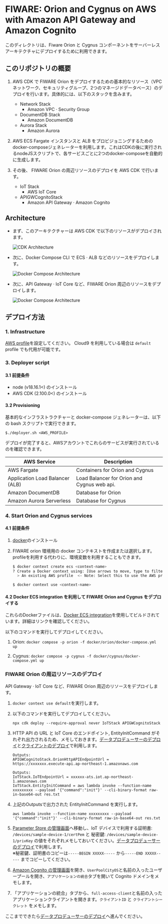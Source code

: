 # FIWARE: Orion and Cygnus on AWS with Amazon API Gateway and Amazon Cognito

このディレクトリは、Fiware Orion と Cygnus コンポーネントをサーバーレスアーキテクチャにデプロイするために利用できます。

## このリポジトリの概要

1. AWS CDK で FIWARE Orion をデプロイするための基本的なリソース（VPCネットワーク、セキュリティグループ、2つのマネージドデータベース）のデプロイを行います。具体的には、以下のスタックを含みます。

    - Network Stack
      - Amazon VPC · Security Group
    - DocumentDB Stack
      - Amazon DocumentDB
    - Aurora Stack
      - Amazon Aurora

2. AWS ECS Fargate インスタンスと ALB をプロビジョニングするためのdocker-composeジェネレーターを利用します。これはCDKの後に実行されるnodeJSスクリプトで、各サービスごとに2つのdocker-composeを自動的に生成します。

3. その後、 FIWARE Orion の周辺リソースのデプロイを AWS CDK で行います。

    - IoT Stack
      - AWS IoT Core
    - APIGWCognitoStack
      - Amazon API Gateway · Amazon Cognito

## Architecture

- まず、このアーキテクチャーは AWS CDK で以下のリソースがデプロイされます。

    ![CDK Architecture](image/cdk-arch1.png)

- 次に、Docker Compose CLI で ECS · ALB などのリソースをデプロイします。

    ![Docker Compose Architecture](image/ecs-arch1.png)

- 次に、API Gateway · IoT Core など、FIWARE Orion 周辺のリソースをデプロイします。

    ![Docker Compose Architecture](image/cdk-arch2.png)

## デプロイ方法

### 1. Infrastructure

[AWS profile](https://docs.aws.amazon.com/cli/latest/userguide/cli-configure-profiles.html)を設定してください。
Cloud9 を利用している場合は `default` profile でも代用が可能です。

### 3. Deployer script

#### 3.1 前提条件

- node (v18.16.1<) のインストール
- AWS CDK (2.100.0<) のインストール

#### 3.2 Provisioning

基本的なインフラストラクチャーと docker-compose ジェネレーターは、以下の bash スクリプトで実行できます。

`$./deployer.sh <AWS_PROFILE>`

デプロイが完了すると、AWSアカウントでこれらのサービスが実行されているのを確認できます。

| AWS Service                     | Description                                 |
| ------------------------------- | ------------------------------------------- |
| AWS Fargate                     | Containers for Orion and Cygnus             |
| Application Load Balancer (ALB) | Load Balancer for Orion and Cygnus web api. |
| Amazon DocumentDB               | Database for Orion                          |
| Amazon Aurora Serverless        | Database for Cygnus                         |


### 4. Start Orion and Cygnus services

#### 4.1 前提条件

1. [docker](https://docs.docker.com/cloud/ecs-integration/)のインストール
2. FIWARE orion 環境用の docker コンテキストを作成または選択します。\
   profileを利用する代わりに、環境変数を利用することもできます。

    ```bash
    $ docker context create ecs <context-name>
    ? Create a Docker context using: [Use arrows to move, type to filter]
      > An existing AWS profile  <- Note: Select this to use the AWS profile you created.

    $ docker context use <context-name>
    ```

#### 4.2 Docker ECS integration を利用して FIWARE Orion and Cygnus をデプロイする

これらのDockerファイルは、[Docker ECS integration](https://docs.docker.com/cloud/ecs-integration/)を使用してビルドされています。詳細はリンクを確認してください。

以下のコマンドを実行してデプロイしてください。

1. Orion: `docker compose -p orion -f docker/orion/docker-compose.yml up`

2. Cygnus: `docker compose -p cygnus -f docker/cygnus/docker-compose.yml up`


### FIWARE Orion の周辺リソースのデプロイ

API Gateway · IoT Core など、FIWARE Orion 周辺のリソースをデプロイします。

1. `docker context use default`を実行します。

2. 以下のコマンドを実行してデプロイしてください。

    ```shell
    npx cdk deploy --require-approval never IoTStack APIGWCognitoStack
    ```

3. HTTP API の URL と IoT Core のエンドポイント, EntityInitCommand がそれぞれ出力されるため、メモしておきます。[データプロデューサーのデプロイ](../data-producer/README.md)と[クライアントのデプロイ](../client/README.md)で利用します。

    ```shell
    Outputs:
    APIGWCognitoStack.OrionHttpAPIEndpointUrl = https://xxxxxxx.execute-api.ap-northeast-1.amazonaws.com
    ```

    ```shell
    Outputs:
    IoTStack.IoTEndpointUrl = xxxxxx-ats.iot.ap-northeast-1.amazonaws.com
    IoTStack.EntityInitCommand = aws lambda invoke --function-name xxxxxxxxx --payload '{"command":"init"}' --cli-binary-format raw-in-base64-out res.txt
    ```

4. 上記のOutputsで出力された EntityInitCommand を実行します。

    ```shell
    aws lambda invoke --function-name xxxxxxxxx --payload '{"command":"init"}' --cli-binary-format raw-in-base64-out res.txt
    ```

5. [Parameter Store の管理画面](https://ap-northeast-1.console.aws.amazon.com/systems-manager/parameters/?region=ap-northeast-1&tab=Table)へ移動し、IoT デバイスで利用する証明書: `/devices/sample-device-1/certPem` と 秘密鍵: `/devices/sample-device-1/privKey` の値をそれぞれメモしておいてください。[データプロデューサーのデプロイ](../data-producer/README.md)で利用します。\
※秘密鍵、証明書のコピーは`-----BEGIN XXXXX-----` から`-----END XXXXX-----` までコピーしてください。

6. [Amazon Cognito の管理画面](https://ap-northeast-1.console.aws.amazon.com/cognito/v2/idp/user-pools?region=ap-northeast-1)を開き、`UserPoolCityOS`と名前の入ったユーザープールを開き、`アプリケーションの統合`タブを開いて Cognito ドメインをメモします。

7. 「アプリケーションの統合」タブから、`full-access-client`と名前の入ったアプリケーションクライアントを開きます。`クライアントID` と `クライアントシークレット` をメモします。

ここまでできたら[データプロデューサーのデプロイ](../data-producer/README.md)へ進んでください。
